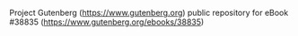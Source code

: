 Project Gutenberg (https://www.gutenberg.org) public repository for eBook #38835 (https://www.gutenberg.org/ebooks/38835)
